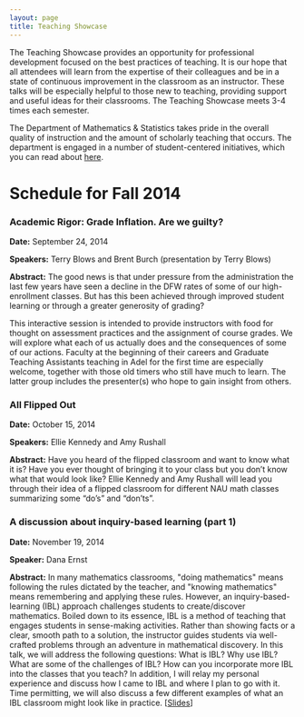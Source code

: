 ```yaml
---
layout: page
title: Teaching Showcase
---
```


The Teaching Showcase provides an opportunity for professional development focused on the best practices of teaching. It is our hope that all attendees will learn from the expertise of their colleagues and be in a state of continuous improvement in the classroom as an instructor. These talks will be especially helpful to those new to teaching, providing support and useful ideas for their classrooms. The Teaching Showcase meets 3-4 times each semester.

The Department of Mathematics & Statistics takes pride in the overall quality of instruction and the amount of scholarly teaching that occurs. The department is engaged in a number of student-centered initiatives, which you can read about [here](http://nau.edu/CEFNS/NatSci/Math/Innovative-Teaching/).

# Schedule for Fall 2014 #

### Academic Rigor: Grade Inflation. Are we guilty? ###

**Date:** September 24, 2014

**Speakers:** Terry Blows and Brent Burch (presentation by Terry Blows)

**Abstract:** The good news is that under pressure from the administration the last few years have seen a decline in the DFW rates of some of our high-enrollment classes. But has this been achieved through improved student learning or through a greater generosity of grading?

This interactive session is intended to provide instructors with food for thought on assessment practices and the assignment of course grades.  We will explore what each of us actually does and the consequences of some of our actions. Faculty at the beginning of their careers and Graduate Teaching Assistants teaching in Adel for the first time are especially welcome, together with those old timers who still have much to learn. The latter group includes the presenter(s) who hope to gain insight from others.

### All Flipped Out ###

**Date:** October 15, 2014

**Speakers:** Ellie Kennedy and Amy Rushall

**Abstract:** Have you heard of the flipped classroom and want to know what it is?  Have you ever thought of bringing it to your class but you don’t know what that would look like?  Ellie Kennedy and Amy Rushall will lead you through their idea of a flipped classroom for different NAU math classes summarizing some “do’s” and “don’ts”.

### A discussion about inquiry-based learning (part 1) ###

**Date:** November 19, 2014

**Speaker:** Dana Ernst

**Abstract:** In many mathematics classrooms, "doing mathematics" means following the rules dictated by the teacher, and "knowing mathematics" means remembering and applying these rules. However, an inquiry-based-learning (IBL) approach challenges students to create/discover mathematics. Boiled down to its essence, IBL is a method of teaching that engages students in sense-making activities. Rather than showing facts or a clear, smooth path to a solution, the instructor guides students via well-crafted problems through an adventure in mathematical discovery. In this talk, we will address the following questions: What is IBL? Why use IBL? What are some of the challenges of IBL? How can you incorporate more IBL into the classes that you teach? In addition, I will relay my personal experience and discuss how I came to IBL and where I plan to go with it.  Time permitting, we will also discuss a few different examples of what an IBL classroom might look like in practice. [[Slides](https://speakerdeck.com/dcernst/a-discussion-about-inquiry-based-learning)]
